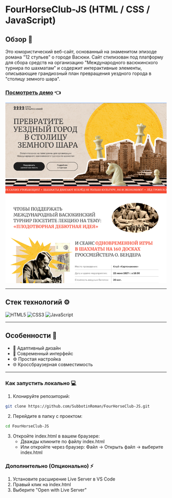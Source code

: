 # FourHorseClub-JS (HTML / CSS / JavaScript)

## Обзор 🌟

Это юмористический веб-сайт, основанный на знаменитом эпизоде романа "12 стульев" о городе Васюки. Сайт стилизован под платформу для сбора средств на организацию "Международного васюкинского турнира по шахматам" и содержит интерактивные элементы, описывающие грандиозный план превращения уездного города в "столицу земного шара".

### [Посмотреть демо](https://subbotinroman.github.io/FourHorseClub-JS/) :point_left:

<img alt="ToDo-List preview" src="./img/preview.png">

---

## Стек технологий ⚙️

![HTML5](https://img.shields.io/badge/html5-%23E34F26.svg?style=for-the-badge&logo=html5&logoColor=white)
![CSS3](https://img.shields.io/badge/css3-%231572B6.svg?style=for-the-badge&logo=css3&logoColor=white)
![JavaScript](https://img.shields.io/badge/JavaScript-323330?style=for-the-badge&logo=javascript&logoColor=F7DF1E)

---

## Особенности 🚀

- 📱 Адаптивный дизайн
- 🎨 Современный интерфейс
- ⚙️ Простая настройка
- 🌐 Кроссбраузерная совместимость

---

### Как запустить локально 💻

1. Клонируйте репозиторий:

```bash
git clone https://github.com/SubbotinRoman/FourHorseClub-JS.git
```

2. Перейдите в папку с проектом:

```bash
cd FourHorseClub-JS
```

3. Откройте index.html в вашем браузере:
   - Дважды кликните по файлу index.html
   - Или откройте через браузер: Файл -> Открыть файл -> выберите index.html

### Дополнительно (Опционально) ⚡

1. Установите расширение Live Server в VS Code
2. Правый клик на index.html
3. Выберите "Open with Live Server"
